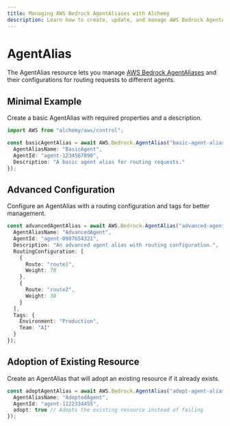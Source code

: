 ```yaml
---
title: Managing AWS Bedrock AgentAliases with Alchemy
description: Learn how to create, update, and manage AWS Bedrock AgentAliases using Alchemy Cloud Control.
---
```


# AgentAlias

The AgentAlias resource lets you manage [AWS Bedrock AgentAliases](https://docs.aws.amazon.com/bedrock/latest/userguide/) and their configurations for routing requests to different agents.

## Minimal Example

Create a basic AgentAlias with required properties and a description.

```ts
import AWS from "alchemy/aws/control";

const basicAgentAlias = await AWS.Bedrock.AgentAlias("basic-agent-alias", {
  AgentAliasName: "BasicAgent",
  AgentId: "agent-1234567890",
  Description: "A basic agent alias for routing requests."
});
```

## Advanced Configuration

Configure an AgentAlias with a routing configuration and tags for better management.

```ts
const advancedAgentAlias = await AWS.Bedrock.AgentAlias("advanced-agent-alias", {
  AgentAliasName: "AdvancedAgent",
  AgentId: "agent-0987654321",
  Description: "An advanced agent alias with routing configuration.",
  RoutingConfiguration: [
    {
      Route: "route1",
      Weight: 70
    },
    {
      Route: "route2",
      Weight: 30
    }
  ],
  Tags: {
    Environment: "Production",
    Team: "AI"
  }
});
```

## Adoption of Existing Resource

Create an AgentAlias that will adopt an existing resource if it already exists.

```ts
const adoptAgentAlias = await AWS.Bedrock.AgentAlias("adopt-agent-alias", {
  AgentAliasName: "AdoptedAgent",
  AgentId: "agent-1122334455",
  adopt: true // Adopts the existing resource instead of failing
});
```